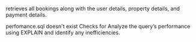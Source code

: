 retrieves all bookings along with the user details, property details, and payment details.

perfomance.sql doesn't exist
Checks for Analyze the query’s performance using EXPLAIN and identify any inefficiencies.